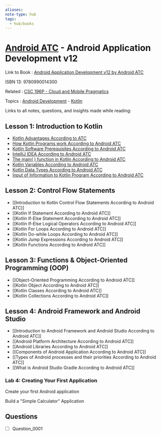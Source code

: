 ```yaml
---
aliases:
note-type: hub
tags:
  - hub/books
---
```


# [Android ATC](Android%20Advanced%20Training%20Consultants.md) - Android Application Development v12

Link to Book : [Android Application Development v12 by Android ATC](https://androidatc.com/public/_signin.php)

ISBN 13: 9780990014300

Related : [CSC 196P - Cloud and Mobile Pragmatics](../CSC%20196P%20-%20Cloud%20and%20Mobile%20Pragmatics/README.md)

Topics : [Android Development](../../4-hub-notes-🚉/Android%20Development.md) - [Kotlin](../../4-hub-notes-🚉/Kotlin%20Programming%20Language.md)

Links to all notes, questions, and insights made while reading:

## Lesson 1: Introduction to Kotlin

- [Kotlin Advantages According to ATC](Kotlin%20Advantages%20According%20to%20ATC.md)
- [How Kotlin Programs work According to Android ATC](How%20Kotlin%20Programs%20work%20According%20to%20Android%20ATC.md)
- [Kotlin Software Prerequisites According to Android ATC](Kotlin%20Software%20Prerequisites%20According%20to%20Android%20ATC.md)
- [IntelliJ IDEA According to Android ATC](IntelliJ%20IDEA%20According%20to%20Android%20ATC.md)
- [The main( ) function in Kotlin According to Android ATC](<The%20main(%20)%20function%20in%20Kotlin%20According%20to%20Android%20ATC.md>)
- [Kotlin Variables According to Android ATC](Kotlin%20Variables%20According%20to%20Android%20ATC.md)
- [Kotlin Data Types According to Android ATC](Kotlin%20Data%20Types%20According%20to%20Android%20ATC.md)
- [Input of Information to Kotlin Program According to Android ATC](Input%20of%20Information%20to%20Kotlin%20Program%20According%20to%20Android%20ATC.md)

## Lesson 2: Control Flow Statements

- [[Introduction to Kotlin Control Flow Statements According to Android ATC]]
- [[Kotlin If Statement According to Android ATC]]
- [[Kotlin If-Else Statement According to Android ATC]]
- [[Kotlin If-Else Logical Operators According to Android ATC]]
- [[Kotlin For Loops According to Android ATC]]
- [[Kotlin Do-while Loops According to Android ATC]]
- [[Kotlin Jump Expressions According to Android ATC]]
- [[Kotlin Functions According to Android ATC]]

## Lesson 3: Functions & Object-Oriented Programming (OOP)

- [[Object-Oriented Programming According to Android ATC]]
- [[Kotlin Object According to Android ATC]]
- [[Kotlin Classes According to Android ATC]]
- [[Kotlin Collections According to Android ATC]]

## Lesson 4: Android Framework and Android Studio

- [[Introduction to Android Framework and Android Studio According to Android ATC]]
- [[Android Platform Architecture According to Android ATC]]
- [[Android Libraries According to Android ATC]]
- [[Components of Android Application According to Android ATC]]
- [[Types of Android processes and their priorities According to Android ATC]]
- [[What is Android Studio Gradle According to Android ATC]]

### Lab 4: Creating Your First Application

Create your first Android application

Build a "Simple Calculator" Application

## Questions

- [ ] Question_0001

